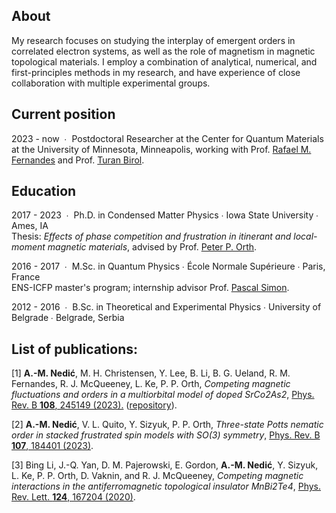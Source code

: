 ## About

My research focuses on studying the interplay of emergent orders in correlated electron systems, as well as the role of magnetism in magnetic topological materials. I employ a combination of analytical, numerical, and first-principles methods in my research, and have experience of close collaboration with multiple experimental groups.

## Current position

2023 - now &nbsp;&#8729;&nbsp; Postdoctoral Researcher at the Center for Quantum Materials at the University of Minnesota, Minneapolis, working with Prof. <a href=https://cse.umn.edu/physics/rafael-fernandes>Rafael M. Fernandes</a> and Prof. <a href=https://cse.umn.edu/cems/turan-birol>Turan Birol</a>. 

## Education

2017 - 2023 &nbsp;&#8729;&nbsp; Ph.D. in Condensed Matter Physics &#8729; Iowa State University &#8729;	 Ames, IA <br/>
Thesis: <em>Effects of phase competition and frustration in itinerant and local-moment magnetic materials</em>, advised by Prof. <a href="https://faculty.sites.iastate.edu/porth/">Peter P. Orth</a>.

2016 - 2017 &nbsp;&#8729;&nbsp; M.Sc. in Quantum Physics  &#8729; École Normale Supérieure  &#8729; Paris, France <br/>
ENS-ICFP master's program; internship advisor Prof. <a href="https://sites.google.com/site/pascalsimonphysics/"> Pascal Simon</a>.

2012 - 2016 &nbsp;&#8729;&nbsp; B.Sc. in Theoretical and Experimental Physics &#8729;	University of Belgrade  &#8729;	 Belgrade, Serbia 


## List of publications:

[1] <b>A.-M. Nedić</b>, M. H. Christensen, Y. Lee, B. Li, B. G. Ueland, R. M. Fernandes, R. J. McQueeney, L. Ke, P. P. Orth, <em>Competing magnetic fluctuations and orders in a multiorbital model of doped SrCo2As2</em>, <a href="https://journals.aps.org/prb/abstract/10.1103/PhysRevB.108.245149">Phys. Rev. B <b>108</b>, 245149 (2023).</a> (<a href="https://github.com/Orth-Research/RPA_SrCo2As2">repository</a>).

[2] <b>A.-M. Nedić</b>, V. L. Quito, Y. Sizyuk, P. P. Orth, <em>Three-state Potts nematic order in stacked frustrated spin models with SO(3) symmetry</em>, <a href="https://journals.aps.org/prb/abstract/10.1103/PhysRevB.107.184401">Phys. Rev. B <b>107</b>, 184401 (2023)</a>.

[3] Bing Li, J.-Q. Yan, D. M. Pajerowski, E. Gordon, <b>A.-M. Nedić</b>, Y. Sizyuk, L. Ke, P. P. Orth, D. Vaknin, and R. J. McQueeney, <em>Competing magnetic interactions in the antiferromagnetic topological insulator MnBi2Te4</em>, <a href="https://journals.aps.org/prl/abstract/10.1103/PhysRevLett.124.167204">Phys. Rev. Lett. <b>124</b>, 167204 (2020)</a>.

<!---
#### [1] Magnetic phase diagram of the topological insulator MnBi2Te4

[//]: <img src="images/phases_MnBi2Te4.PNG?raw=true"/>

In the experimentally-driven work, we studied the magnetic phase diagram of the model of the topological insulator MnBi2Te4 using the classical Monte Carlo simulations. Due to the competing interactions, the phase diagram of MnBi2Te4 showed the proximity to various magnetic phases, including a prediction of a skyrmion-like phase.

Bing Li, J.-Q. Yan, D. M. Pajerowski, Elijah Gordon, A.-M. Nedić, Y. Sizyuk, Liqin Ke, P. P. Orth, D. Vaknin, and R. J. McQueeney, <em>Competing magnetic interactions in the antiferromagnetic topological insulator MnBi2Te4</em>, <a href="https://journals.aps.org/prl/abstract/10.1103/PhysRevLett.124.167204">Phys. Rev. Lett. <b>124</b>, 167204 (2020)</a>.

#### [2] Three-state Potts nematic order in continuous stacked models

[//]: <img src="images/pottsZ3.png?raw=true"/>
[//]: # We extended the concept of the stabilization of the long-range nematic order from Z3 Potts universality class to continuous models on stacked lattice designs and to yet unexplored regime of materials with mixed ferro- and antiferromagnetic interactions. We studied the zero- and finite-temperature phase diagrams and the criticality of the Z3 Potts phase that emerges through a composite order parameter and explored the role of quantum and thermal fluctuations on stabilizing the Z3 Potts phase in the purely bilinear Heisenberg model.

Ana-Marija Nedić, Victor L. Quito, Yuriy Sizyuk, Peter P. Orth, <em>Three-state Potts nematic order in stacked frustrated spin models with SO(3) symmetry</em>, <a href="https://arxiv.org/abs/2210.04900">arXiv:2210.04900 (2022)</a>.

#### [3] Itinerant magnetic frustration in a multiorbital model for SrCo2As2

[//]: <img src="images/itinerant_fr.png?raw=true"/>
We revisited the intriguing magnetic behavior of SrCo2As2, which remains paramagnetic despite the observed strong magnetic fluctuations and identified the leading magnetic instabilities. We studied how different parameters can exchange the relative strengths between them. Introducing the frustration parameter as a difference between the critical Hubbard interaction strenths for different orders, we argued the lack of magnetic order in SrCo2As2 due to the itinerant magentic frustration.

#### [4] Nonlinear optical responses in van der Waals materials
Lately, are trying to unravel the origin of the observed gigantic resonant peaks in the nonlinear optical responses of the van der Waals materials from the BiTeX family (X=Cr, Br, I). We calculated tensors of nonlinear optical responses from the realistic bandstructures obtained from the first-principles, where we particularly identify the contribution from the quantum geometry quantities like metric, connection and curvature.

#### [5] Interplay of magnetism and topology in axion insulator candidate EuIn2As2 in a magnetic field

The axion insulator candidate EuIn2As2 exhibits a broken-helix magnetic ground state [S. X. M. Riberolles et al., Nature communications, <b>12</b>(1), 1-7. (2021)] that breaks inversion but respects the product of twofold-rotation and time-reversal (2’) symmetry, which is predicted to lead to exotic protected gapless surface states on select crystal faces. Motivated by the recent neutron scattering experiments that report a complex magnetic behavior in an external magnetic field, we design and study a minimal symmetry-constrained spin model that exhibits a broken-helix ground stateg and study the intriguing possibility of symmetry-protected gapless modes located at internal domain wall boundaries in the material.

--> 
